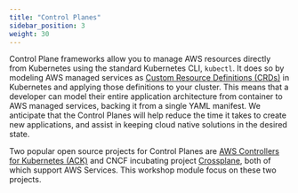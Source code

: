 ```yaml
---
title: "Control Planes"
sidebar_position: 3
weight: 30
---
```


Control Plane frameworks allow you to manage AWS resources directly from Kubernetes using the standard Kubernetes CLI, `kubectl`. It does so by modeling AWS managed services as [Custom Resource Definitions (CRDs)](https://kubernetes.io/docs/concepts/extend-kubernetes/api-extension/custom-resources/) in Kubernetes and applying those definitions to your cluster. This means that a developer can model their entire application architecture from container to AWS managed services, backing it from a single YAML manifest. We anticipate that the Control Planes will help reduce the time it takes to create new applications, and assist in keeping cloud native solutions in the desired state.

Two popular open source projects for Control Planes are [AWS Controllers for Kubernetes (ACK)](https://aws-controllers-k8s.github.io/community/) and CNCF incubating project [Crossplane](https://www.crossplane.io/), both of which support AWS Services. This workshop module focus on these two projects.
